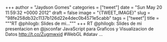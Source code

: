 
+++
author = "Jaydson Gomes"
categories = ["tweet"]
date = "Sun May 20 11:59:32 +0000 2012"
draft = false
image = "{TWEET_IMAGE}"
slug = "98fe258db32c1137b126d22e4dec0b4571e5cabb"
tags = ["tweet"]
title = """RT @philogb: Slides de mi..."""
+++
RT @philogb: Slides de mi presentacion en @jsconfar JavaScript para Graficos y Visualizacion de Datos http://t.co/Zugmwxjd #WebGL #datav ...
